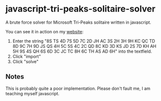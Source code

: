 # javascript-tri-peaks-solitaire-solver
A brute force solver for Microsoft Tri-Peaks solitaire written in javascript.

You can see it in action on my [website](https://igniparoustempest.github.io/tri-peaks-solitaire-solver/):

 1. Enter the string "8S TS 4D 7S 5D 7C 2D JH AC 3S 2H 3H 9H KC QC TD 8D 9C 7H 9D JS QS 4H 5C 5S 4C 2C QD 8C KD 3D KS JD 2S 7D KH AH 5H 9S 4S QH 6S 6D 3C JC TC 8H 6C TH AS AD 6H" into the textfield.
 2. Click "import"
 3. Click "solve"

## Notes

This is probably quite a poor implementation. Please don't fault me, I am teaching myself javascript.

